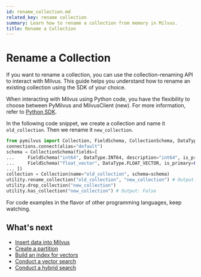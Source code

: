 ```yaml
---
id: rename_collection.md
related_key: rename collection
summary: Learn how to rename a collection from memory in Milvus.
title: Rename a Collection
---
```


# Rename a Collection

If you want to rename a collection, you can use the collection-renaming API to interact with Milvus. This guide helps you understand how to rename an existing collection using the SDK of your choice.

<div class="alert note">

When interacting with Milvus using Python code, you have the flexibility to choose between PyMilvus and MilvusClient (new). For more information, refer to <a href="https://milvus.io/api-reference/pymilvus/v2.3.x/About.md">Python SDK</a>.

</div>

In the following code snippet, we create a collection and name it `old_collection`. Then we rename it `new_collection`.

```python
from pymilvus import Collection, FieldSchema, CollectionSchema, DataType, connections, utility
connections.connect(alias="default")
schema = CollectionSchema(fields=[
...     FieldSchema("int64", DataType.INT64, description="int64", is_primary=True),
...     FieldSchema("float_vector", DataType.FLOAT_VECTOR, is_primary=False, dim=128),
... ])
collection = Collection(name="old_collection", schema=schema)
utility.rename_collection("old_collection", "new_collection") # Output: True
utility.drop_collection("new_collection")
utility.has_collection("new_collection") # Output: False
```

For code examples in the flavor of other programming languages, keep watching.

## What's next

- [Insert data into Milvus](insert_data.md)
- [Create a partition](create_partition.md)
- [Build an index for vectors](build_index.md)
- [Conduct a vector search](search.md)
- [Conduct a hybrid search](hybridsearch.md)

